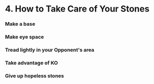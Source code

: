 # 4. How to Take Care of Your Stones

### Make a base

### Make eye space

### Tread lightly in your Opponent's area

### Take advantage of KO

### Give up hopeless stones

